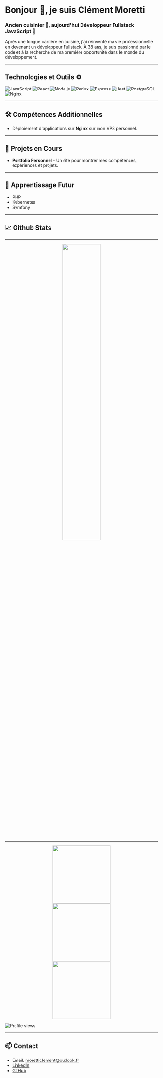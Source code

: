 # Bonjour 👋, je suis Clément Moretti

### Ancien cuisinier 🍴, aujourd'hui Développeur Fullstack JavaScript 🚀

Après une longue carrière en cuisine, j'ai réinventé ma vie professionnelle en devenant un développeur Fullstack. À 38 ans, je suis passionné par le code et à la recherche de ma première opportunité dans le monde du développement.

---

## Technologies et Outils ⚙️

![JavaScript](https://img.shields.io/badge/JavaScript-F7DF1E?style=flat-square&logo=javascript&logoColor=white)
![React](https://img.shields.io/badge/React-61DAFB?style=flat-square&logo=react&logoColor=white)
![Node.js](https://img.shields.io/badge/Node.js-339933?style=flat-square&logo=nodedotjs&logoColor=white)
![Redux](https://img.shields.io/badge/Redux-593D88?style=flat-square&logo=redux&logoColor=white)
![Express](https://img.shields.io/badge/Express-000000?style=flat-square&logo=express&logoColor=white)
![Jest](https://img.shields.io/badge/Jest-C21325?style=flat-square&logo=jest&logoColor=white)
![PostgreSQL](https://img.shields.io/badge/PostgreSQL-4169E1?style=flat-square&logo=postgresql&logoColor=white)
![Nginx](https://img.shields.io/badge/Nginx-009639?style=flat-square&logo=nginx&logoColor=white)

---

## 🛠 Compétences Additionnelles

- Déploiement d'applications sur **Nginx** sur mon VPS personnel.

---

## 🚀 Projets en Cours

- **Portfolio Personnel** - Un site pour montrer mes compétences, expériences et projets.

---

## 🌱 Apprentissage Futur

- PHP
- Kubernetes
- Symfony

---

## 📈 Github Stats

<p align="center">
  <a href="https://github.com/daddykoala">
  <hr/>
    <div align="center"><img height="50%" src="https://github-readme-stats.vercel.app/api?username=daddykoala&count_private=true&show_icons=true&theme=tokyonight&&include_all_commits=true"/></div>
    <hr/>
    <div align="center"><img height="190em" src="https://github-readme-stats-eight-theta.vercel.app/api/top-langs/?username=daddykoala&layout=compact&langs_count=5&theme=tokyonight"/></div>
    </a>
  <div align="center"><img height="190em" src="https://github-readme-stats-eight-theta.vercel.app/api/top-langs/?username=daddykoala&layout=compact&langs_count=5&theme=tokyonight"/></div>
  <div align="center"><img height="190em" src="[https://https://activity-graph.herokuapp.com/graph?username=daddykoala&theme=react-dark"/></div>

  ![Profile views](https://gpvc.arturio.dev/daddykoala)


</p>

---

## 📫 Contact

- Email: moretticlement@outlook.fr
- [LinkedIn](https://www.linkedin.com/in/clement-moretti-39ab59220/)
- [GitHub](https://github.com/daddykoala)



